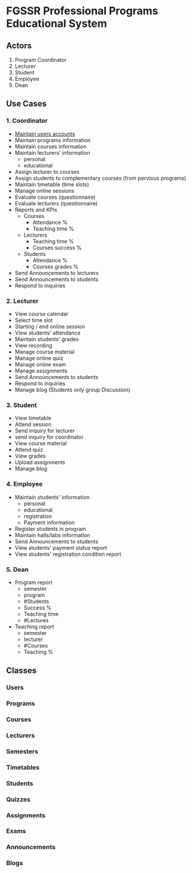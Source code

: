 # FGSSR Professional Programs Educational System
## Actors
1. Program Coordinator
2. Lecturer
3. Student
4. Employee
5. Dean
## Use Cases
### 1. Coordinator
- [Maintain users accounts](https://github.com/Sharaf-Mansour/PreMaster-GP/issues/1)
- Maintain programs information
- Maintain courses information
- Maintain lecturers' information 
    - personal 
    - educational
- Assign lecturer to courses
- Assign students to complementary courses (from pervious programs)
- Maintain timetable (time slots)
- Manage online sessions
- Evaluate courses (questionnaire) 
- Evaluate lecturers (questionnaire)
- Reports and KPIs
  -  Courses
     -  Attendance %
     -  Teaching time %
  - Lecturers
    - Teaching time %
    - Courses success %
  - Students
    - Attendance %
    - Courses grades %  
- Send Announcements to lecturers
- Send Announcements to students
- Respond to inquiries                        
### 2. Lecturer
- View course calendar
- Select time slot
- Starting / end online session
- View students' attendance
- Maintain students' grades
- View recording
- Manage course material 
- Manage online quiz
- Manage online exam
- Manage assignments
- Send Announcements to students
- Respond to inquiries
- Manage blog (Students only group Discussion)
### 3. Student
- View timetable
- Attend session
- Send inquiry for lecturer
- send inquiry for coordinator
- View course material
- Attend quiz
- View grades
- Upload assignments
- Manage blog
### 4. Employee
- Maintain students' information
    - personal
    - educational
    - registration
    - Payment information
- Register students in program
- Maintain halls/labs information
- Send Announcements to students
- View students' payment status report
- View students' registration condition report
### 5. Dean
- Program report 
  -  semester
  -  program
  -  #Students
  -  Success %
  -  Teaching time
  -  #Lectures
- Teaching report 
   - semester 
   -  lecturer
   -  #Courses
   -  Teaching %
## Classes
### Users
### Programs
### Courses
### Lecturers
### Semesters
### Timetables
### Students
### Quizzes
### Assignments
### Exams
### Announcements
### Blogs
